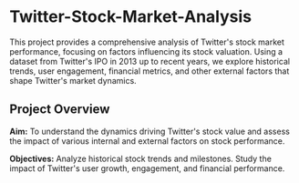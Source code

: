 # Twitter-Stock-Market-Analysis
This project provides a comprehensive analysis of Twitter's stock market performance, focusing on factors influencing its stock valuation. Using a dataset from Twitter's IPO in 2013 up to recent years, we explore historical trends, user engagement, financial metrics, and other external factors that shape Twitter's market dynamics.

## Project Overview
**Aim:** To understand the dynamics driving Twitter's stock value and assess the impact of various internal and external factors on stock performance.


**Objectives:**
Analyze historical stock trends and milestones.
Study the impact of Twitter's user growth, engagement, and financial performance.

